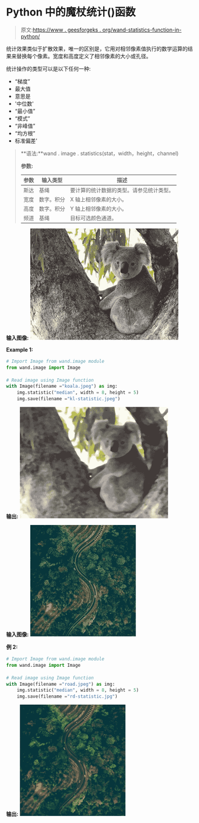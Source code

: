 # Python 中的魔杖统计()函数

> 原文:[https://www . geesforgeks . org/wand-statistics-function-in-python/](https://www.geeksforgeeks.org/wand-statistic-function-in-python/)

统计效果类似于扩散效果，唯一的区别是，它用对相邻像素值执行的数学运算的结果来替换每个像素。宽度和高度定义了相邻像素的大小或孔径。

统计操作的类型可以是以下任何一种:

*   “梯度”
*   最大值
*   意思是
*   '中位数'
*   “最小值”
*   “模式”
*   “非峰值”
*   “均方根”
*   标准偏差'

> **语法:**wand . image . statistics(stat，width，height，channel)
> 
> **参数:**
> 
> | 参数 | 输入类型 | 描述 |
> | --- | --- | --- |
> | 斯达 | 基绳 | 要计算的统计数据的类型。请参见统计类型。 |
> | 宽度 | 数字。积分 | X 轴上相邻像素的大小。 |
> | 高度 | 数字。积分 | Y 轴上相邻像素的大小。 |
> | 频道 | 基绳 | 目标可选颜色通道。 |

**输入图像:**
![](img/13935f49b4350bfa7c60ff2b2382f52c.png)

**Example 1:**

```py
# Import Image from wand.image module
from wand.image import Image

# Read image using Image function
with Image(filename ="koala.jpeg") as img:
    img.statistic("median", width = 8, height = 5)
    img.save(filename ="kl-statistic.jpeg")
```

**输出:**
![](img/553cb67cd4ffc96d1f16e5dcbc7565bc.png)

**输入图像:**
![](img/e74fb1a2215dc27ab6347ebefc2c96c8.png)

**例 2:**

```py
# Import Image from wand.image module
from wand.image import Image

# Read image using Image function
with Image(filename ="road.jpeg") as img:
    img.statistic("median", width = 8, height = 5)
    img.save(filename ="rd-statistic.jpg")
```

**输出:**
![](img/d18934440ebf12af9f60c45b21669fa3.png)